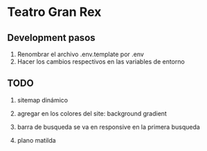 # Teatro Gran Rex

## Development pasos

1. Renombrar el archivo .env.template por .env
2. Hacer los cambios respectivos en las variables de entorno

## TODO 

1. sitemap dinámico

3. agregar en los colores del site: background gradient

9. barra de busqueda se va en responsive en la primera busqueda

5. plano matilda




